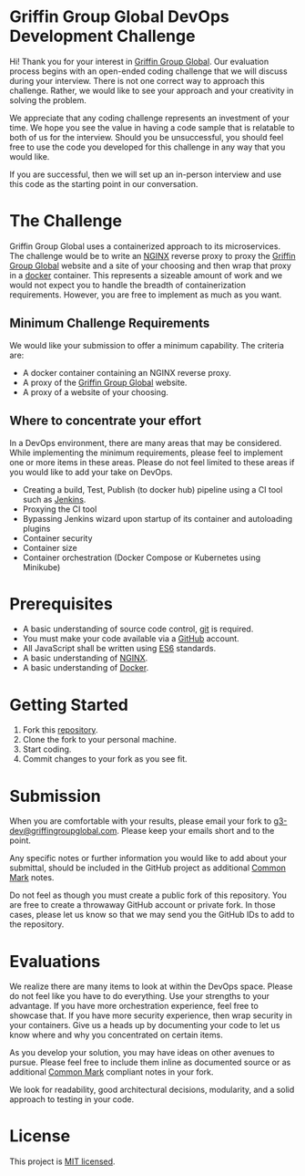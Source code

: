 # Griffin Group Global DevOps Development Challenge

Hi! Thank you for your interest in [Griffin Group Global][g3website]. Our evaluation process begins with an open-ended coding challenge that we will discuss during your interview. There is not one correct way to approach this challenge. Rather, we would like to see your approach and your creativity in solving the problem.

We appreciate that any coding challenge represents an investment of your time. We hope you see the value in having a code sample that is relatable to both of us for the interview. Should you be unsuccessful, you should feel free to use the code you developed for this challenge in any way that you would like.

If you are successful, then we will set up an in-person interview and use this code as the starting point in our conversation.

# The Challenge
Griffin Group Global uses a containerized approach to its microservices. The challenge would be to write an [NGINX][nginx] reverse proxy to proxy the [Griffin Group Global][g3website] website and a site of your choosing and then wrap that proxy in a [docker][docker] container. This represents a sizeable amount of work and we would not expect you to handle the breadth of containerization requirements. However, you are free to implement as much as you want.

## Minimum Challenge Requirements
We would like your submission to offer a minimum capability. The criteria are:
- A docker container containing an NGINX reverse proxy.
- A proxy of the [Griffin Group Global][g3website] website.
- A proxy of a website of your choosing.

## Where to concentrate your effort
In a DevOps environment, there are many areas that may be considered. While implementing the minimum requirements, please feel to implement one or more items in these areas. Please do not feel limited to these areas if you would like to add your take on DevOps.

- Creating a build, Test, Publish (to docker hub) pipeline using a CI tool such as [Jenkins][jenkins].
- Proxying the CI tool
- Bypassing Jenkins wizard upon startup of its container and autoloading plugins
- Container security
- Container size
- Container orchestration (Docker Compose or Kubernetes using Minikube)

# Prerequisites
- A basic understanding of source code control, [git][git-scm] is required.
- You must make your code available via a [GitHub][github] account.
- All JavaScript shall be written using [ES6][ES6] standards.
- A basic understanding of [NGINX][nginx].
- A basic understanding of [Docker][docker].

# Getting Started
1. Fork this [repository][repository].
1. Clone the fork to your personal machine.
1. Start coding.
1. Commit changes to your fork as you see fit.

# Submission

When you are comfortable with your results, please email your fork to
[g3-dev@griffingroupglobal.com](mailto:g3-dev@griffingroupglobal.com). Please keep your emails short and to the point.

Any specific notes or further information you would like to add about your submittal, should be included in the GitHub project as additional [Common Mark][commonmark] notes.

Do not feel as though you must create a public fork of this repository. You are free to create a throwaway GitHub account or private fork. In those cases, please let us know so that we may send you the GitHub IDs to add to the repository.

# Evaluations

We realize there are many items to look at within the DevOps space. Please do not feel like you have to do everything. Use your strengths to your advantage. If you have more orchestration experience, feel free to showcase that. If you have more security experience, then wrap security in your containers. Give us a heads up by documenting your code to let us know where and why you concentrated on certain items.

As you develop your solution, you may have ideas on other avenues to pursue. Please feel free to include them inline as documented source or as additional [Common Mark][commonmark] compliant notes in your fork.

We look for readability, good architectural decisions, modularity, and a solid approach to testing in your code.

# License
This project is [MIT licensed][mitlicense].

[g3website]:https://www.griffingroupglobal.com
[git-scm]:https://git-scm.com/
[github]:https://github.com/
[nodejs]:https://nodejs.org/en/
[TDD]:https://en.wikipedia.org/wiki/Test-driven_development
[ES6]:http://www.ecma-international.org/ecma-262/6.0/
[eslint]:https://eslint.org/
[airbnb-eslint]:https://www.npmjs.com/package/eslint-config-airbnb
[mocha]:https://mochajs.org/
[repository]:https://github.com/GriffinGroupGlobal/backend-challenge-1
[mitlicense]:https://en.wikipedia.org/wiki/MIT_License
[commonmark]:https://spec.commonmark.org/
[docker]:https://www.docker.com/
[nginx]:https://www.nginx.com/
[jenkins]:https://jenkins.io/